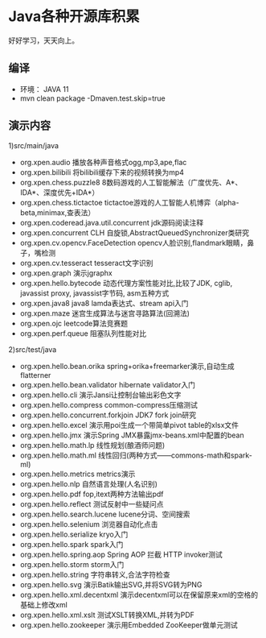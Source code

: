 # Java各种开源库积累
好好学习，天天向上。

## 编译
- 环境： JAVA 11
- mvn clean package -Dmaven.test.skip=true

## 演示内容

1)src/main/java

- org.xpen.audio 播放各种声音格式ogg,mp3,ape,flac
- org.xpen.bilibili 将bilibili缓存下来的视频转换为mp4
- org.xpen.chess.puzzle8 8数码游戏的人工智能解法（广度优先、A*、IDA*、深度优先+IDA*）
- org.xpen.chess.tictactoe tictactoe游戏的人工智能人机博弈（alpha-beta,minimax,查表法）
- org.xpen.coderead.java.util.concurrent jdk源码阅读注释
- org.xpen.concurrent CLH 自旋锁,AbstractQueuedSynchronizer类研究
- org.xpen.cv.opencv.FaceDetection opencv人脸识别,flandmark眼睛，鼻子，嘴检测
- org.xpen.cv.tesseract tesseract文字识别
- org.xpen.graph 演示jgraphx
- org.xpen.hello.bytecode 动态代理方案性能对比,比较了JDK, cglib, javassist proxy, javassist字节码, asm五种方式
- org.xpen.java8 java8 lamda表达式、stream api入门
- org.xpen.maze 迷宫生成算法与迷宫寻路算法(回溯法)
- org.xpen.ojc leetcode算法竞赛题
- org.xpen.perf.queue 阻塞队列性能对比

2)src/test/java

- org.xpen.hello.bean.orika spring+orika+freemarker演示,自动生成flatterner
- org.xpen.hello.bean.validator hibernate validator入门
- org.xpen.hello.cli 演示Jansi让控制台输出彩色文字
- org.xpen.hello.compress common-compress压缩测试
- org.xpen.hello.concurrent.forkjoin JDK7 fork join研究
- org.xpen.hello.excel 演示用poi生成一个带简单pivot table的xlsx文件
- org.xpen.hello.jmx 演示Spring JMX暴露jmx-beans.xml中配置的bean
- org.xpen.hello.math.lp 线性规划(酿酒师问题)
- org.xpen.hello.math.ml 线性回归(两种方式——commons-math和spark-ml)
- org.xpen.hello.metrics metrics演示
- org.xpen.hello.nlp 自然语言处理(人名识别)
- org.xpen.hello.pdf fop,itext两种方法输出pdf
- org.xpen.hello.reflect 测试反射中一些疑问点
- org.xpen.hello.search.lucene lucene分词、空间搜索
- org.xpen.hello.selenium 浏览器自动化点击
- org.xpen.hello.serialize kryo入门
- org.xpen.hello.spark spark入门
- org.xpen.hello.spring.aop Spring AOP 拦截 HTTP invoker测试
- org.xpen.hello.storm storm入门
- org.xpen.hello.string 字符串转义,合法字符检查
- org.xpen.hello.svg 演示Batik输出SVG,并将SVG转为PNG
- org.xpen.hello.xml.decentxml 演示decentxml可以在保留原来xml的空格的基础上修改xml
- org.xpen.hello.xml.xslt 测试XSLT转换XML,并转为PDF
- org.xpen.hello.zookeeper 演示用Embedded ZooKeeper做单元测试

